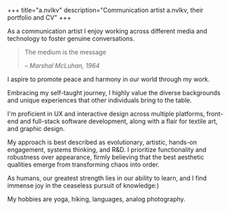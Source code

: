 +++
title="a.nvlkv"
description="Communication artist a.nvlkv, their portfolio and CV"
+++

As a communication artist I enjoy working across different media and technology to foster genuine conversations.

> The medium is the message
>
> _– Marshal McLuhan, 1964_

I aspire to promote peace and harmony in our world through my work.

Embracing my self-taught journey, I highly value the diverse backgrounds and unique experiences that other individuals bring to the table. 

I'm proficient in UX and interactive design across multiple platforms, front-end and full-stack software development, along with a flair for textile art, and graphic design. 

My approach is best described as evolutionary, artistic, hands-on engagement, systems thinking, and R&D. I prioritize functionality and robustness over appearance, firmly believing that the best aesthetic qualities emerge from transforming chaos into order.

As humans, our greatest strength lies in our ability to learn, and I find immense joy in the ceaseless pursuit of knowledge:)

My hobbies are yoga, hiking, languages, analog photography.

